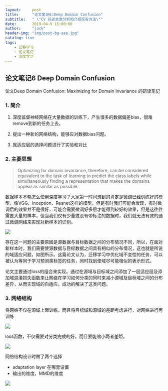 ```yaml
---
layout:     post
title:      "论文笔记6:Deep Domain Confusion"
subtitle:   " \"CV 综述文章分析和介绍现有方法\""
date:       2019-04-9 15:00:00
author:     "jack"
header-img: "img/post-bg-sea.jpg"
catalog: true
tags:
    - 迁移学习
    - 论文笔记
    - 深度学习
---
```


## 论文笔记6 Deep Domain Confusion

论文Deep Domain Confusion: Maximizing for Domain Invariance 的研读笔记

### 1. 简介

1. 深度监督神经网络在大量数据的训练下，产生很多的数据偏差bias，很难remove到新的任务上去。

2. 提出一种新的网络结构，能够应对数据bias问题。
3. 就适应层的选择问题进行了实验和对比

### 2. 主要思想

> Optimizing for domain invariance, therefore, can be considered equivalent to the task of learning to predict the class labels while simultaneously finding a representation that makes the domains appear as similar as possible.

数据样本不够怎么使用深度学习？大家第一时间想到的肯定是微调已经训练好的模型，像VGG、Inception、Resnet这样的模型，但是有时我们可能会发现，有时微调后的效果并不是很好，可能会需要微调好多层才能得到较好的效果，但是这往往需要大量的样本，但当我们仅有少量或没有带标注的数据时，我们就无法有效的通过微调网络来实现对新样本的识别。

![](https://ws1.sinaimg.cn/large/007bgNxTly1g1wmsaluwsj30f5089mxx.jpg)

存在这一问题的主要原因是源数据与目标数据之间的分布情况不同，所以，在面对新样本时，我们需要使源数据与目标数据之间具有相似的分布情况，这也就是所说的域适应问题，如图所示。这篇论文认为，迁移学习中优化域不变性的任务，可以被认为等同于学习预测类标签的任务，同时找到使域尽可能相似的表示形式。

论文主要通过loss的组合来实现。通过在源域与目标域之间添加了一层适应层及添加域混淆损失函数来让网络在学习如何分类的同时来减小源域及目标域之间的分布差异，从而实现域的自适应，成功的解决了这类问题。

### 3. 网络结构

将网络不仅在源域上面训练，而且将目标域和源域的差距考虑进行，对网络进行再训练

![](https://ws1.sinaimg.cn/large/007bgNxTly1g1wn4h65lnj309r0b674p.jpg)

loss函数，不仅需要对分类完成的好，而且要能缩小两者差距。

![](https://ws1.sinaimg.cn/large/007bgNxTly1g1wn5a65s3j30c5013t8k.jpg)

网络结构设计时做了两个选择

- adaptation layer 在哪里设置
- 输出的维度，MMD的维度

![](https://ws1.sinaimg.cn/large/007bgNxTly1g1wncyfduxj30r80a3wfy.jpg)
